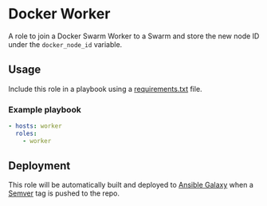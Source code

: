 # Docker Worker

A role to join a Docker Swarm Worker to a Swarm and store the new node ID under the `docker_node_id` variable.

## Usage

Include this role in a playbook using a [requirements.txt](https://galaxy.ansible.com/docs/using/installing.html#installing-multiple-roles-from-a-file) file.

### Example playbook

```yaml
- hosts: worker
  roles:
    - worker
```

## Deployment

This role will be automatically built and deployed to [Ansible Galaxy](https://galaxy.ansible.com/gendall) when a [Semver](https://semver.org) tag is pushed to the repo.
